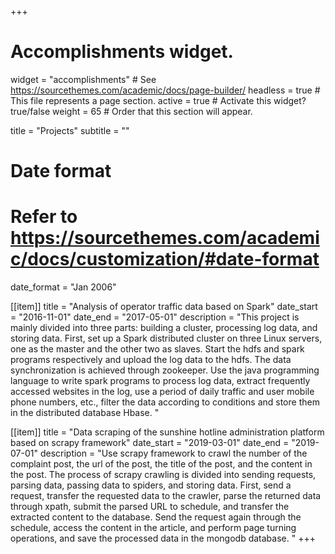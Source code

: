 +++
# Accomplishments widget.
widget = "accomplishments"  # See https://sourcethemes.com/academic/docs/page-builder/
headless = true  # This file represents a page section.
active = true  # Activate this widget? true/false
weight = 65  # Order that this section will appear.

title = "Projects"
subtitle = ""

# Date format
#   Refer to https://sourcethemes.com/academic/docs/customization/#date-format
date_format = "Jan 2006"

[[item]]
  title = "Analysis of operator traffic data based on Spark"
  date_start = "2016-11-01"
  date_end = "2017-05-01"
  description = "This project is mainly divided into three parts: building a cluster, processing log data, and storing data. First, set up a Spark distributed cluster on three Linux servers, one as the master and the other two as slaves. Start the hdfs and spark programs respectively and upload the log data to the hdfs. The data synchronization is achieved through zookeeper. Use the java programming language to write spark programs to process log data, extract frequently accessed websites in the log, use a period of daily traffic and user mobile phone numbers, etc., filter the data according to conditions and store them in the distributed database Hbase.
 "

[[item]]
  title = "Data scraping of the sunshine hotline administration platform based on scrapy framework"
  date_start = "2019-03-01"
  date_end = "2019-07-01"
  description = "Use scrapy framework to crawl the number of the complaint post, the url of the post, the title of the post, and the content in the post. The process of scrapy crawling is divided into sending requests, parsing data, passing data to spiders, and storing data. First, send a request, transfer the requested data to the crawler, parse the returned data through xpath, submit the parsed URL to schedule, and transfer the extracted content to the database. Send the request again through the schedule, access the content in the article, and perform page turning operations, and save the processed data in the mongodb database.
"
+++
